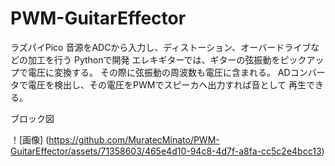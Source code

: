 # PWM-GuitarEffector
ラズパイPico
音源をADCから入力し、ディストーション、オーバードライブなどの加工を行う
Pythonで開発
エレキギターでは、ギターの弦振動をピックアップで電圧に変換する。
その際に弦振動の周波数も電圧に含まれる。
ADコンバータで電圧を検出し、その電圧をPWMでスピーカへ出力すれば音として
再生できる。

ブロック図

！[画像] (https://github.com/MuratecMinato/PWM-GuitarEffector/assets/71358603/465e4d10-94c8-4d7f-a8fa-cc5c2e4bcc13)
